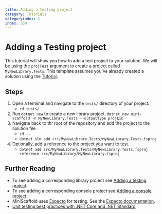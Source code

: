 ```yaml
---
title: Adding a testing project
category: Tutorials
categoryindex: 1
index: 300
---
```


# Adding a Testing project

This tutorial will show you how to add a test project to your solution.  We will be using the `projTest` argument to create a project called `MyNewLibrary.Tests`.  This template assumes you've already created a solution using the [Tutorial](../Tutorials/Getting_Started_With_Libraries.md).

## Steps

1. Open a terminal and navigate to the `tests/` directory of your project:
    - `cd tests/`
2. Run `dotnet new`  to create a new library project.
    `dotnet new mini-scaffold -n MyNewLibrary.Tests --outputType projLib`
3. Navigate back to thr root of the repository and add the project to the solution file.
    - `cd ..`
    - `dotnet sln add src/MyNewLibrary.Tests/MyNewLibrary.Tests.fsproj`
4. Optionally, add a reference to the project you want to test.
    - `dotnet add src/MyNewLibrary.Tests/MyNewLibrary.Tests.fsproj reference src/MyNewLibrary/MyNewLibrary.fsproj`

## Further Reading

- To see adding a corresponding library project see [Adding a testing project](add-a-library-project.md).
- To see adding a corresponding console project see [Adding a console project](add-a-console-project.md).
- MiniScaffold uses [Expecto](https://github.com/haf/expecto) for testing.  See the [Expecto documentation](https://github.com/haf/expecto#testing-hello-world).
- [Unit testing best practices with .NET Core and .NET Standard](https://docs.microsoft.com/en-us/dotnet/core/testing/unit-testing-best-practices)

